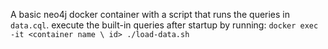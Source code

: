A basic neo4j docker container with a script that runs the queries in `data.cql`.
execute the built-in queries after startup by running:
`docker exec -it <container name \ id> ./load-data.sh` 